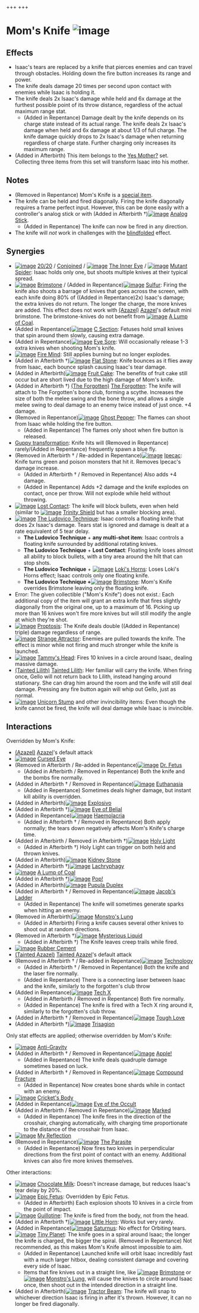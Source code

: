+++
+++

 # Mom's Knife ![image](/image/Mom%27s_Knife.png) 


Effects
---------


* Isaac's tears are replaced by a knife that pierces enemies and can travel through obstacles. Holding down the fire button increases its range and power.
* The knife deals damage 20 times per second upon contact with enemies while Isaac is holding it.
* The knife deals 2x Isaac's damage while held and 6x damage at the furthest possible point of its throw distance, regardless of the actual maximum range stat.
	+ (Added in Repentance) Damage dealt by the knife depends on its charge state instead of its actual range. The knife deals 2x Isaac's damage when held and 6x damage at about 1/3 of full charge. The knife damage quickly drops to 2x Isaac's damage when returning regardless of charge state. Further charging only increases its maximum range.
* (Added in Afterbirth) This item belongs to the [Yes Mother?](/wiki/Yes_Mother%3F "Yes Mother?") set. Collecting three items from this set will transform Isaac into his mother.


Notes
-------


* (Removed in Repentance) Mom's Knife is a [special item](/wiki/Special_item "Special item").
* The knife can be held and fired diagonally. Firing the knife diagonally requires a frame perfect input. However, this can be done easily with a controller's analog stick or with (Added in Afterbirth †)[![image](/image/Analog_Stick.png)](/wiki/Analog_Stick "Analog Stick") [Analog Stick](/wiki/Analog_Stick "Analog Stick").
	+ (Added in Repentance) The knife can now be fired in any direction.
* The knife will *not* work in challenges with the [blindfolded](/wiki/Blindfolded "Blindfolded") effect.


Synergies
-----------


* [![image](/image/20/20.png)](/wiki/20/20 "20/20") [20/20](/wiki/20/20 "20/20") / [Conjoined](/wiki/Conjoined "Conjoined") / [![image](/image/The_Inner_Eye.png)](/wiki/The_Inner_Eye "The Inner Eye") [The Inner Eye](/wiki/The_Inner_Eye "The Inner Eye") / [![image](/image/Mutant_Spider.png)](/wiki/Mutant_Spider "Mutant Spider") [Mutant Spider](/wiki/Mutant_Spider "Mutant Spider"): Isaac holds only one, but shoots multiple knives at their typical spread.
* [![image](/image/Brimstone.png)](/wiki/Brimstone "Brimstone") [Brimstone](/wiki/Brimstone "Brimstone") / (Added in Repentance)[![image](/image/Sulfur.png)](/wiki/Sulfur "Sulfur") [Sulfur](/wiki/Sulfur "Sulfur"): Firing the knife also shoots a barrage of knives that goes across the screen, with each knife doing 80% of ((Added in Repentance)2x) Isaac's damage; the extra knives do not return. The longer the charge, the more knives are added. This effect does not work with  [(Azazel)](/wiki/Azazel "Azazel") [Azazel](/wiki/Azazel "Azazel")'s default mini brimstone. The brimstone-knives do not benefit from [![image](/image/A_Lump_of_Coal.png)](/wiki/A_Lump_of_Coal "A Lump of Coal") [A Lump of Coal](/wiki/A_Lump_of_Coal "A Lump of Coal").
* (Added in Repentance)[![image](/image/C_Section.png)](/wiki/C_Section "C Section") [C Section](/wiki/C_Section "C Section"): Fetuses hold small knives that spin around them slowly, causing extra damage.
* (Added in Repentance)[![image](/image/Eye_Sore.png)](/wiki/Eye_Sore "Eye Sore") [Eye Sore](/wiki/Eye_Sore "Eye Sore"): Will occasionally release 1-3 extra knives when shooting Mom's knife.
* [![image](/image/Fire_Mind.png)](/wiki/Fire_Mind "Fire Mind") [Fire Mind](/wiki/Fire_Mind "Fire Mind"): Still applies burning but no longer explodes.
* (Added in Afterbirth †)[![image](/image/Flat_Stone.png)](/wiki/Flat_Stone "Flat Stone") [Flat Stone](/wiki/Flat_Stone "Flat Stone"): Knife bounces as it flies away from Isaac, each bounce splash causing Isaac's tear damage.
* (Added in Afterbirth)[![image](/image/Fruit_Cake.png)](/wiki/Fruit_Cake "Fruit Cake") [Fruit Cake](/wiki/Fruit_Cake "Fruit Cake"): The benefits of fruit cake still occur but are short lived due to the high damage of Mom's knife.
* (Added in Afterbirth †)  [(The Forgotten)](/wiki/The_Forgotten "The Forgotten") [The Forgotten](/wiki/The_Forgotten "The Forgotten"): The knife will attach to The Forgotten's bone club, forming a scythe. Increases the size of both the melee swing and the bone throw, and allows a single melee swing to deal damage to an enemy twice instead of just once. +4 damage.
* (Removed in Repentance)[![image](/image/Ghost_Pepper.png)](/wiki/Ghost_Pepper "Ghost Pepper") [Ghost Pepper](/wiki/Ghost_Pepper "Ghost Pepper"): The flames can shoot from Isaac while holding the fire button.
	+ (Added in Repentance) The flames only shoot when fire button is released.
* [Guppy transformation](/wiki/Guppy "Guppy"): Knife hits will (Removed in Repentance) rarely/(Added in Repentance) frequently spawn a blue fly.
* (Removed in Afterbirth † / Re-added in Repentance)[![image](/image/Ipecac.png)](/wiki/Ipecac "Ipecac") [Ipecac](/wiki/Ipecac "Ipecac"): Knife turns green and poison monsters that hit it. Removes Ipecac's damage increase.
	+ (Added in Afterbirth † / Removed in Repentance) Also adds +4 damage.
	+ (Added in Repentance) Adds +2 damage and the knife explodes on contact, once per throw. Will not explode while held without throwing.
* [![image](/image/Lost_Contact.png)](/wiki/Lost_Contact "Lost Contact") [Lost Contact](/wiki/Lost_Contact "Lost Contact"): The knife will block bullets, even when held (similar to [![image](/image/Trinity_Shield.png)](/wiki/Trinity_Shield "Trinity Shield") [Trinity Shield](/wiki/Trinity_Shield "Trinity Shield") but has a smaller blocking area).
* [![image](/image/The_Ludovico_Technique.png)](/wiki/The_Ludovico_Technique "The Ludovico Technique") [The Ludovico Technique](/wiki/The_Ludovico_Technique "The Ludovico Technique"): Isaac controls a floating knife that does 2x Isaac's damage. Tears stat is ignored and damage is dealt at a rate equivalent of 5 tear delay.
	+ **The Ludovico Technique** + **any multi-shot item**: Isaac controls a floating knife surrounded by additional rotating knives.
	+ **The Ludovico Technique** + **Lost Contact**: Floating knife loses almost all ability to block bullets, with a tiny area around the hilt that can stop shots.
	+ **The Ludovico Technique** + [![image](/image/Loki%27s_Horns.png)](/wiki/Loki%27s_Horns "Loki's Horns") [Loki's Horns](/wiki/Loki%27s_Horns "Loki's Horns"): Loses Loki's Horns effect; Isaac controls only one floating knife.
	+ **The Ludovico Technique +**[![image](/image/Brimstone.png)](/wiki/Brimstone "Brimstone") [Brimstone](/wiki/Brimstone "Brimstone"): Mom's Knife overrides Brimstone leaving only the floating knife.
* Error: The given collectible ("Mom's Knife") does not exist.: Each additional copy of the item will grant an extra knife that fires slightly diagonally from the original one, up to a maximum of 16. Picking up more than 16 knives won't fire more knives but will still modify the angle at which they're shot.
* [![image](/image/Proptosis.png)](/wiki/Proptosis "Proptosis") [Proptosis](/wiki/Proptosis "Proptosis"): The Knife deals double ((Added in Repentance) triple) damage regardless of range.
* [![image](/image/Strange_Attractor.png)](/wiki/Strange_Attractor "Strange Attractor") [Strange Attractor](/wiki/Strange_Attractor "Strange Attractor"): Enemies are pulled towards the knife. The effect is minor while not firing and much stronger while the knife is launched.
* [![image](/image/Tammy%27s_Head.png)](/wiki/Tammy%27s_Head "Tammy's Head") [Tammy's Head](/wiki/Tammy%27s_Head "Tammy's Head"): Fires 10 knives in a circle around Isaac, dealing massive damage.
* [(Tainted Lilith)](/wiki/Tainted_Lilith "Tainted Lilith") [Tainted Lilith](/wiki/Tainted_Lilith "Tainted Lilith"): Her familiar will carry the knife. When firing once, Gello will not return back to Lilith, instead hanging around stationary. She can drag him around the room and the knife will still deal damage. Pressing any fire button again will whip out Gello, just as normal.
* [![image](/image/Unicorn_Stump.png)](/wiki/Unicorn_Stump "Unicorn Stump") [Unicorn Stump](/wiki/Unicorn_Stump "Unicorn Stump") and other invincibility items: Even though the knife cannot be fired, the knife will deal damage while Isaac is invincible.


Interactions
--------------


Overridden by Mom's Knife:



* [(Azazel)](/wiki/Azazel "Azazel") [Azazel](/wiki/Azazel "Azazel")'s default attack
* [![image](/image/Cursed_Eye.png)](/wiki/Cursed_Eye "Cursed Eye") [Cursed Eye](/wiki/Cursed_Eye "Cursed Eye")
* (Removed in Afterbirth / Re-added in Repentance)[![image](/image/Dr._Fetus.png)](/wiki/Dr._Fetus "Dr. Fetus") [Dr. Fetus](/wiki/Dr._Fetus "Dr. Fetus")
	+ (Added in Afterbirth / Removed in Repentance) Both the knife and the bombs fire normally.
* (Added in Afterbirth † / Removed in Repentance)[![image](/image/Euthanasia.png)](/wiki/Euthanasia "Euthanasia") [Euthanasia](/wiki/Euthanasia "Euthanasia")
	+ (Added in Repentance) Sometimes deals higher damage, but instant kill ability is overridden.
* (Added in Afterbirth)[![image](/image/Explosivo.png)](/wiki/Explosivo "Explosivo") [Explosivo](/wiki/Explosivo "Explosivo")
* (Added in Afterbirth †)[![image](/image/Eye_of_Belial.png)](/wiki/Eye_of_Belial "Eye of Belial") [Eye of Belial](/wiki/Eye_of_Belial "Eye of Belial")
* (Added in Repentance)[![image](/image/Haemolacria.png)](/wiki/Haemolacria "Haemolacria") [Haemolacria](/wiki/Haemolacria "Haemolacria")
	+ (Added in Afterbirth † / Removed in Repentance) Both apply normally; the tears down negatively affects Mom's Knife's charge time.
* (Added in Afterbirth / Removed in Afterbirth †)[![image](/image/Holy_Light.png)](/wiki/Holy_Light "Holy Light") [Holy Light](/wiki/Holy_Light "Holy Light")
	+ (Added in Afterbirth †) Holy Light can trigger on both held and thrown knives.
* (Added in Afterbirth)[![image](/image/Kidney_Stone.png)](/wiki/Kidney_Stone "Kidney Stone") [Kidney Stone](/wiki/Kidney_Stone "Kidney Stone")
* (Added in Afterbirth †)[![image](/image/Lachryphagy.png)](/wiki/Lachryphagy "Lachryphagy") [Lachryphagy](/wiki/Lachryphagy "Lachryphagy")
* [![image](/image/A_Lump_of_Coal.png)](/wiki/A_Lump_of_Coal "A Lump of Coal") [A Lump of Coal](/wiki/A_Lump_of_Coal "A Lump of Coal")
* (Added in Afterbirth †)[![image](/image/Pop!.png)](/wiki/Pop! "Pop!") [Pop!](/wiki/Pop! "Pop!")
* (Added in Afterbirth)[![image](/image/Pupula_Duplex.png)](/wiki/Pupula_Duplex "Pupula Duplex") [Pupula Duplex](/wiki/Pupula_Duplex "Pupula Duplex")
* (Added in Afterbirth † / Removed in Repentance)[![image](/image/Jacob%27s_Ladder.png)](/wiki/Jacob%27s_Ladder "Jacob's Ladder") [Jacob's Ladder](/wiki/Jacob%27s_Ladder "Jacob's Ladder")
	+ (Added in Repentance) The knife will sometimes generate sparks when hitting an enemy.
* (Removed in Afterbirth)[![image](/image/Monstro%27s_Lung.png)](/wiki/Monstro%27s_Lung "Monstro's Lung") [Monstro's Lung](/wiki/Monstro%27s_Lung "Monstro's Lung")
	+ (Added in Afterbirth) Firing a knife causes several other knives to shoot out at random directions.
* (Removed in Afterbirth †)[![image](/image/Mysterious_Liquid.png)](/wiki/Mysterious_Liquid "Mysterious Liquid") [Mysterious Liquid](/wiki/Mysterious_Liquid "Mysterious Liquid")
	+ (Added in Afterbirth †) The Knife leaves creep trails while fired.
* [![image](/image/Rubber_Cement.png)](/wiki/Rubber_Cement "Rubber Cement") [Rubber Cement](/wiki/Rubber_Cement "Rubber Cement")
* [(Tainted Azazel)](/wiki/Tainted_Azazel "Tainted Azazel") [Tainted Azazel](/wiki/Tainted_Azazel "Tainted Azazel")'s default attack
* (Removed in Afterbirth † / Re-added in Repentance)[![image](/image/Technology.png)](/wiki/Technology "Technology") [Technology](/wiki/Technology "Technology")
	+ (Added in Afterbirth † / Removed in Repentance) Both the knife and the laser fire normally.
	+ (Added in Repentance) There is a connecting laser between Isaac and the knife, similarly to the forgotten's club throw
* (Added in Repentance)[![image](/image/Tech_X.png)](/wiki/Tech_X "Tech X") [Tech X](/wiki/Tech_X "Tech X")
	+ (Added in Afterbirth / Removed in Repentance) Both fire normally.
	+ (Added in Repentance) The knife is fired with a Tech X ring around it, similarly to the forgotten's club throw.
* (Added in Afterbirth † / Removed in Repentance)[![image](/image/Tough_Love.png)](/wiki/Tough_Love "Tough Love") [Tough Love](/wiki/Tough_Love "Tough Love")
* (Added in Afterbirth †)[![image](/image/Trisagion.png)](/wiki/Trisagion "Trisagion") [Trisagion](/wiki/Trisagion "Trisagion")


Only stat effects are applied; otherwise overridden by Mom's Knife:



* [![image](/image/Anti-Gravity.png)](/wiki/Anti-Gravity "Anti-Gravity") [Anti-Gravity](/wiki/Anti-Gravity "Anti-Gravity")
* (Added in Afterbirth † / Removed in Repentance)[![image](/image/Apple!.png)](/wiki/Apple! "Apple!") [Apple!](/wiki/Apple! "Apple!")
	+ (Added in Repentance) The knife deals quadruple damage sometimes based on luck.
* (Added in Afterbirth † / Removed in Repentance)[![image](/image/Compound_Fracture.png)](/wiki/Compound_Fracture "Compound Fracture") [Compound Fracture](/wiki/Compound_Fracture "Compound Fracture")
	+ (Added in Repentance) Now creates bone shards while in contact with an enemy.
* [![image](/image/Cricket%27s_Body.png)](/wiki/Cricket%27s_Body "Cricket's Body") [Cricket's Body](/wiki/Cricket%27s_Body "Cricket's Body")
* (Added in Repentance)[![image](/image/Eye_of_the_Occult.png)](/wiki/Eye_of_the_Occult "Eye of the Occult") [Eye of the Occult](/wiki/Eye_of_the_Occult "Eye of the Occult")
* (Added in Afterbirth / Removed in Repentance)[![image](/image/Marked.png)](/wiki/Marked "Marked") [Marked](/wiki/Marked "Marked")
	+ (Added in Repentance) The knife fires in the direction of the crosshair, charging automatically, with charging time proportionate to the distance of the crosshair from Isaac.
* [![image](/image/My_Reflection.png)](/wiki/My_Reflection "My Reflection") [My Reflection](/wiki/My_Reflection "My Reflection")
* (Removed in Repentance)[![image](/image/The_Parasite.png)](/wiki/The_Parasite "The Parasite") [The Parasite](/wiki/The_Parasite "The Parasite")
	+ (Added in Repentance) Now fires two knives in perpendicular directions from the first point of contact with an enemy. Additional knives can also fire more knives themselves.


Other interactions:



* [![image](/image/Chocolate_Milk.png)](/wiki/Chocolate_Milk "Chocolate Milk") [Chocolate Milk](/wiki/Chocolate_Milk "Chocolate Milk"): Doesn't increase damage, but reduces Isaac's tear delay by 20%.
* [![image](/image/Epic_Fetus.png)](/wiki/Epic_Fetus "Epic Fetus") [Epic Fetus](/wiki/Epic_Fetus "Epic Fetus"): Overridden by Epic Fetus.
	+ (Added in Afterbirth) Each explosion shoots 10 knives in a circle from the point of impact.
* [![image](/image/Guillotine.png)](/wiki/Guillotine "Guillotine") [Guillotine](/wiki/Guillotine "Guillotine"): The knife is fired from the body, not from the head.
* (Added in Afterbirth †)[![image](/image/Little_Horn_(Item).png)](/wiki/Little_Horn_(Item) "Little Horn") [Little Horn](/wiki/Little_Horn_(Item) "Little Horn (Item)"): Works but very rarely.
* (Added in Repentance)[![image](/image/Saturnus.png)](/wiki/Saturnus "Saturnus") [Saturnus](/wiki/Saturnus "Saturnus"): No effect for Orbiting tears.
* [![image](/image/Tiny_Planet.png)](/wiki/Tiny_Planet "Tiny Planet") [Tiny Planet](/wiki/Tiny_Planet "Tiny Planet"): The knife goes in a spiral around Isaac; the longer the knife is charged, the bigger the spiral. (Removed in Repentance) Not recommended, as this makes Mom's Knife almost impossible to aim.
	+ (Added in Repentance) Launched knife will orbit Isaac incredibly fast with a much larger hitbox, dealing consistent damage and covering every side of Isaac.
	+ Items that fire knives out in a straight line, like [![image](/image/Brimstone.png)](/wiki/Brimstone "Brimstone") [Brimstone](/wiki/Brimstone "Brimstone") or [![image](/image/Monstro%27s_Lung.png)](/wiki/Monstro%27s_Lung "Monstro's Lung") [Monstro's Lung](/wiki/Monstro%27s_Lung "Monstro's Lung"), will cause the knives to circle around Isaac once, then shoot out in the intended direction in a straight line.
* (Added in Afterbirth)[![image](/image/Tractor_Beam.png)](/wiki/Tractor_Beam "Tractor Beam") [Tractor Beam](/wiki/Tractor_Beam "Tractor Beam"): The knife will snap to whichever direction Isaac is firing in after it's thrown. However, it can no longer be fired diagonally.


